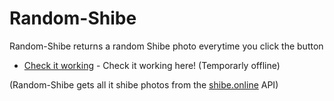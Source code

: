 # Random-Shibe
Random-Shibe returns a random Shibe photo everytime you click the button
* [Check it working](#) - Check it working here! (Temporarly offline)

(Random-Shibe gets all it shibe photos from the [shibe.online](http://http://shibe.online/) API)